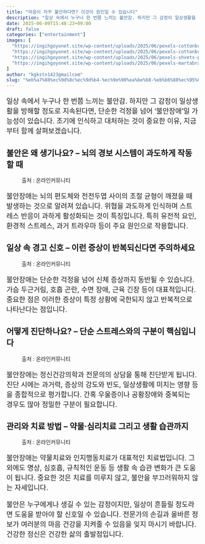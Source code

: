 ```yaml
---
title: "마음이 자꾸 불안하다면? 이것이 원인일 수 있습니다"
description: "일상 속에서 누구나 한 번쯤 느끼는 불안감. 하지만 그 감정이 일상생활을 방해할 정도로 지속된다면, 단순한 걱정을 넘어 ‘불안장애’일 가능성이 있습니다. 조기에 인식하고 대처하는 것이 중요한 이유, 지금부터 함께 살펴보겠습니다."
date: 2025-06-09T15:48:23+09:00
draft: false
categories: ["entertainment"]
images: [
  "https://ingihgoyonet.site/wp-content/uploads/2025/06/pexels-cottonbro-6944005-1024x683.jpg"
  "https://ingihgoyonet.site/wp-content/uploads/2025/06/pexels-cottonbro-6951511-683x1024.jpg"
  "https://ingihgoyonet.site/wp-content/uploads/2025/06/pexels-shvets-production-8410732-681x1024.jpg"
  "https://ingihgoyonet.site/wp-content/uploads/2025/06/pexels-martabranco-32418225-1024x683.jpg"
]
author: "kgkstn1423gmailcom"
slug: "%eb%a7%88%ec%9d%8c%ec%9d%b4-%ec%9e%90%ea%be%b8-%eb%b6%88%ec%95%88%ed%95%98%eb%8b%a4%eb%a9%b4-%ec%9d%b4%ea%b2%83%ec%9d%b4-%ec%9b%90%ec%9d%b8%ec%9d%bc-%ec%88%98-%ec%9e%88%ec%8a%b5%eb%8b%88%eb%8b%a4"
---
```


<p style="font-size:18px">일상 속에서 누구나 한 번쯤 느끼는 불안감. 하지만 그 감정이 일상생활을 방해할 정도로 지속된다면, 단순한 걱정을 넘어 ‘불안장애’일 가능성이 있습니다. 조기에 인식하고 대처하는 것이 중요한 이유, 지금부터 함께 살펴보겠습니다.</p> <h2 >불안은 왜 생기나요? – 뇌의 경보 시스템이 과도하게 작동할 때</h2> <figure ><img src="https://ingihgoyonet.site/wp-content/uploads/2025/06/pexels-cottonbro-6944005-1024x683.jpg" alt="" style="aspect-ratio:16/9;object-fit:cover"/><figcaption >출처 : 온라인커뮤니티</figcaption></figure> <p style="font-size:18px">불안장애는 뇌의 편도체와 전전두엽 사이의 조절 균형이 깨졌을 때 발생하는 것으로 알려져 있습니다. 위협을 과도하게 인식하며 스트레스 반응이 과하게 활성화되는 것이 특징입니다. 특히 유전적 요인, 환경적 스트레스, 과거 트라우마 등이 주요 원인으로 작용합니다.</p> <h2 >일상 속 경고 신호 – 이런 증상이 반복되신다면 주의하세요</h2> <figure ><img src="https://ingihgoyonet.site/wp-content/uploads/2025/06/pexels-cottonbro-6951511-683x1024.jpg" alt="" style="aspect-ratio:16/9;object-fit:cover"/><figcaption >출처 : 온라인커뮤니티</figcaption></figure> <p style="font-size:18px">불안장애는 단순한 걱정을 넘어 신체 증상까지 동반될 수 있습니다. 가슴 두근거림, 호흡 곤란, 수면 장애, 근육 긴장 등이 대표적입니다. 중요한 점은 이러한 증상이 특정 상황에 국한되지 않고 반복적으로 나타난다는 점입니다.</p> <h2 >어떻게 진단하나요? – 단순 스트레스와의 구분이 핵심입니다</h2> <figure ><img src="https://ingihgoyonet.site/wp-content/uploads/2025/06/pexels-shvets-production-8410732-681x1024.jpg" alt="" style="aspect-ratio:16/9;object-fit:cover"/><figcaption >출처 : 온라인커뮤니티</figcaption></figure> <p style="font-size:18px">불안장애는 정신건강의학과 전문의의 상담을 통해 진단받게 됩니다. 진단 시에는 과거력, 증상의 강도와 빈도, 일상생활에 미치는 영향 등을 종합적으로 평가합니다. 간혹 우울증이나 공황장애와 중복되는 경우도 많아 정밀한 구분이 필요합니다.</p> <h2 >관리와 치료 방법 – 약물·심리치료 그리고 생활 습관까지</h2> <figure ><img src="https://ingihgoyonet.site/wp-content/uploads/2025/06/pexels-martabranco-32418225-1024x683.jpg" alt="" style="aspect-ratio:16/9;object-fit:cover"/><figcaption >출처 : 온라인커뮤니티</figcaption></figure> <p style="font-size:18px">불안장애는 약물치료와 인지행동치료가 대표적인 치료법입니다. 그 외에도 명상, 심호흡, 규칙적인 운동 등 생활 속 습관 변화가 큰 도움이 됩니다. 중요한 것은 치료를 미루지 않고, 불안을 부끄러워하지 않는 자세입니다.</p> <p style="font-size:18px">불안은 누구에게나 생길 수 있는 감정이지만, 일상이 흔들릴 정도라면 도움을 받아야 할 신호일 수 있습니다. 전문가의 손길과 올바른 정보가 여러분의 마음 건강을 지켜줄 수 있음을 잊지 마시기 바랍니다. 건강한 정신은 건강한 삶의 출발점입니다.</p>
